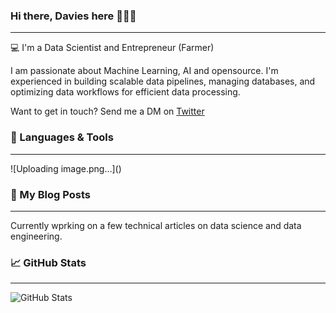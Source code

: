 ### Hi there, Davies here  👩🏼‍💻
<hr style="border-width: 0.1px;">

💻 I'm a Data Scientist and Entrepreneur (Farmer) 

I am passionate about Machine Learning, AI and opensource. I'm experienced in building scalable data pipelines, managing databases, and optimizing data workflows for efficient data processing.

Want to get in touch? Send me a DM on [Twitter](https://twitter.com/kabirodavies)

### 🐍 Languages & Tools
<hr style="border-width: 0.1px;">
![Uploading image.png…]()

### 📝 My Blog Posts
<hr style="border-width: 0.1px;">
Currently wprking on a few technical articles on data science and data engineering.

### 📈 GitHub Stats
<hr style="border-width: 1px;">

![GitHub Stats](https://github-readme-stats.vercel.app/api?username=kabirodavies&theme=radical)
